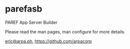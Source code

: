 # parefasb
PAREF App Server Builder

Please read the man pages, man configure for more details.

eric@arpa.ph, https://github.com/arpacorp
